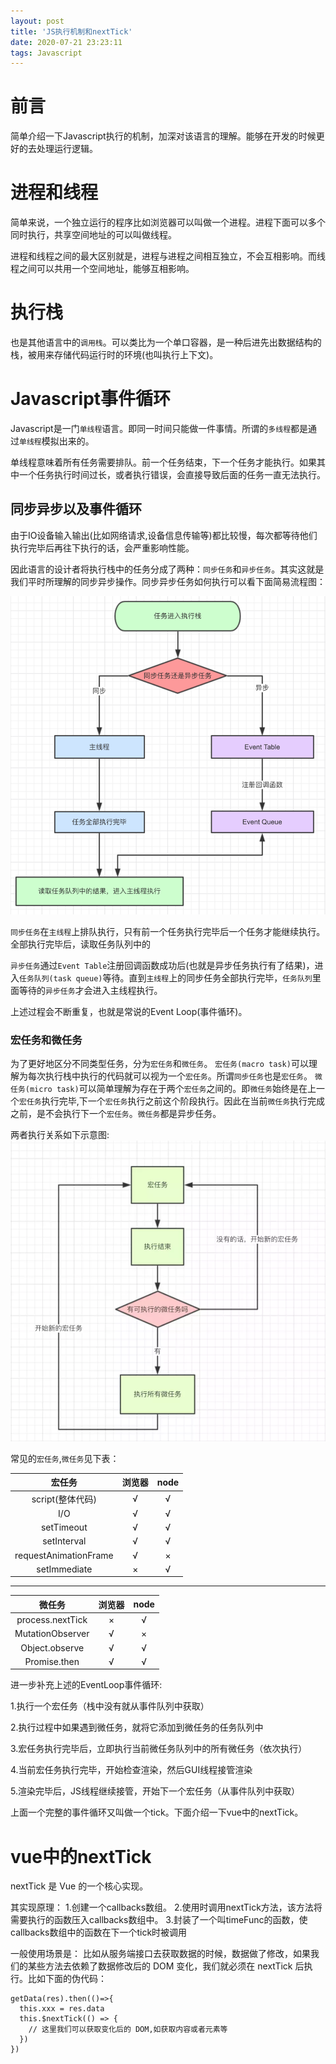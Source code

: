 ```yaml
---
layout: post
title: 'JS执行机制和nextTick'
date: 2020-07-21 23:23:11
tags: Javascript
---
```

# 前言
简单介绍一下Javascript执行的机制，加深对该语言的理解。能够在开发的时候更好的去处理运行逻辑。

# 进程和线程
简单来说，一个独立运行的程序比如浏览器可以叫做一个进程。进程下面可以多个同时执行，共享空间地址的可以叫做线程。

进程和线程之间的最大区别就是，进程与进程之间相互独立，不会互相影响。而线程之间可以共用一个空间地址，能够互相影响。


# 执行栈
也是其他语言中的`调用栈`。可以类比为一个单口容器，是一种后进先出数据结构的栈，被用来存储代码运行时的环境(也叫执行上下文)。
# Javascript事件循环
Javascript是一门`单线程`语言。即同一时间只能做一件事情。所谓的`多线程`都是通过`单线程`模拟出来的。

单线程意味着所有任务需要排队。前一个任务结束，下一个任务才能执行。如果其中一个任务执行时间过长，或者执行错误，会直接导致后面的任务一直无法执行。

## 同步异步以及事件循环
由于IO设备输入输出(比如网络请求,设备信息传输等)都比较慢，每次都等待他们执行完毕后再往下执行的话，会严重影响性能。

因此语言的设计者将执行栈中的任务分成了两种：`同步任务`和`异步任务`。其实这就是我们平时所理解的同步异步操作。同步异步任务如何执行可以看下面简易流程图：

![事件循环](../images/事件循环.png)

`同步任务`在`主线程`上排队执行，只有前一个任务执行完毕后一个任务才能继续执行。全部执行完毕后，读取任务队列中的

`异步任务`通过`Event Table`注册回调函数成功后(也就是异步任务执行有了结果)，进入`任务队列(task queue)`等待。直到`主线程`上的同步任务全部执行完毕，`任务队列`里面等待的`异步任务`才会进入主线程执行。

上述过程会不断重复，也就是常说的Event Loop(事件循环)。



### 宏任务和微任务
 为了更好地区分不同类型任务，分为`宏任务`和`微任务`。
`宏任务(macro task)`可以理解为每次执行栈中执行的代码就可以视为一个`宏任务`。所谓`同步任务`也是`宏任务`。
`微任务(micro task)`可以简单理解为存在于两个`宏任务`之间的。即`微任务`始终是在上一个`宏任务`执行完毕,下一个`宏任务`执行之前这个阶段执行。因此在当前`微任务`执行完成之前，是不会执行下一个`宏任务`。`微任务`都是异步任务。

两者执行关系如下示意图:
![宏任务微任务](../images/宏任务微任务.png)

常见的`宏任务`,`微任务`见下表：

|        宏任务         | 浏览器 | node |
|:---------------------:|:------:|:----:|
|   script(整体代码)    |   √    |  √   |
|          I/O          |   √    |  √   |
|      setTimeout       |   √    |  √   |
|      setInterval      |   √    |  √   |
| requestAnimationFrame |   √    |  ×   |
|     setImmediate      |   ×    |  √   |

----

|      微任务      | 浏览器 | node |
|:----------------:|:------:|:----:|
| process.nextTick |   ×    |  √   |
| MutationObserver |   √    |  ×   |
|  Object.observe  |   √    |  √   |
|   Promise.then   |   √    |  √   |


进一步补充上述的EventLoop事件循环:

1.执行一个宏任务（栈中没有就从事件队列中获取）

2.执行过程中如果遇到微任务，就将它添加到微任务的任务队列中

3.宏任务执行完毕后，立即执行当前微任务队列中的所有微任务（依次执行）

4.当前宏任务执行完毕，开始检查渲染，然后GUI线程接管渲染

5.渲染完毕后，JS线程继续接管，开始下一个宏任务（从事件队列中获取）


上面一个完整的事件循环又叫做一个tick。下面介绍一下vue中的nextTick。
# vue中的nextTick
nextTick 是 Vue 的一个核心实现。

其实现原理：
1.创建一个callbacks数组。
2.使用时调用nextTick方法，该方法将需要执行的函数压入callbacks数组中。
3.封装了一个叫timeFunc的函数，使callbacks数组中的函数在下一个tick时被调用



一般使用场景是：
 比如从服务端接口去获取数据的时候，数据做了修改，如果我们的某些方法去依赖了数据修改后的 DOM 变化，我们就必须在 nextTick 后执行。比如下面的伪代码：
```
getData(res).then(()=>{
  this.xxx = res.data
  this.$nextTick(() => {
    // 这里我们可以获取变化后的 DOM,如获取内容或者元素等
  })
})
```
